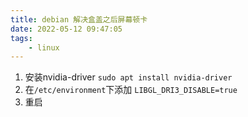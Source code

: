 ```yaml
---
title: debian 解决盒盖之后屏幕顿卡
date: 2022-05-12 09:47:05
tags: 
    - linux
---
```


1. 安装nvidia-driver `sudo apt install nvidia-driver`
2. 在`/etc/environment`下添加 `LIBGL_DRI3_DISABLE=true`
3. 重启
